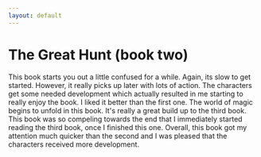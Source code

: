 ```yaml
---
layout: default
---
```

<div class="container text-center card text-white bg-secondary mb-3" style="max-width: 40rem; font-weight: normal;">
  <h1>The Great Hunt (book two)</h1>
  This book starts you out a little confused for a while. Again, its slow to get started. However, it really picks up later with lots of action. The characters get some needed development which actually resulted in me starting to really enjoy the book. I liked it better than the first one. The world of magic begins to unfold in this book. It's really a great build up to the third book. This book was so compeling towards the end that I immediately started reading the third book, once I finished this one. Overall, this book got my attention much quicker than the second and I was pleased that the characters received more development.
</div>

